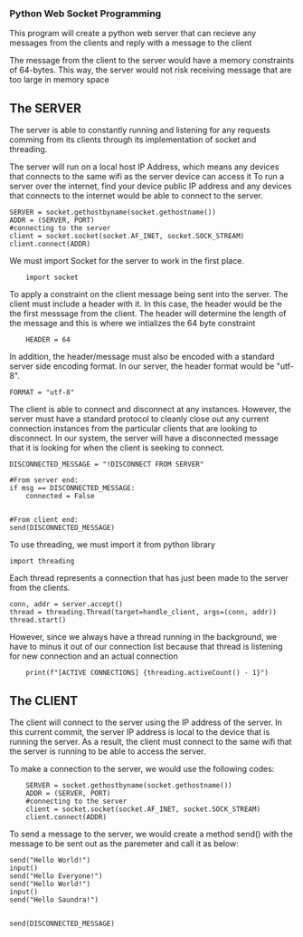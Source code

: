 ### Python Web Socket Programming

This program will create a python web server that can recieve any messages from the clients and reply with a message to the client

The message from the client to the server would have a memory constraints of 64-bytes. This way, the server would not risk receiving message that are too large in memory space 

## The SERVER

The server is able to constantly running and listening for any requests comming from its clients through its implementation of socket and threading. 

The server will run on a local host IP Address, which means any devices that connects to the same wifi as the server device can access it
To run a server over the internet, find your device public IP address and any devices that connects to the internet would be able to connect to the server.

```
SERVER = socket.gethostbyname(socket.gethostname())
ADDR = (SERVER, PORT)
#connecting to the server
client = socket.socket(socket.AF_INET, socket.SOCK_STREAM)
client.connect(ADDR)
```

We must import Socket for the server to work in the first place.

```
    import socket

```

To apply a constraint on the client message being sent into the server. The client must include a header with it. In this case, the header would be the the first messsage from the client. The header will determine the length of the message and this is where we intializes the 64 byte constraint

```
    HEADER = 64
```

In addition, the header/message must also be encoded with a standard server side encoding format. In our server, the header format would be "utf-8".

```
FORMAT = "utf-8"
```

The client is able to connect and disconnect at any instances. However, the server must have a standard protocol to cleanly close out any current connection instances from the particular clients that are looking to disconnect. In our system, the server will have a disconnected message that it is looking for when the client is seeking to connect.

```
DISCONNECTED_MESSAGE = "!DISCONNECT FROM SERVER"

#From server end: 
if msg == DISCONNECTED_MESSAGE:
    connected = False


#From client end: 
send(DISCONNECTED_MESSAGE)
```

To use threading, we must import it from python library

```
import threading
```
Each thread represents a connection that has just been made to the server from the clients. 

```
conn, addr = server.accept()
thread = threading.Thread(target=handle_client, args=(conn, addr))
thread.start()
```

However, since we always have a thread running in the background, we have to minus it out of our connection list because that thread is listening for new connection and an actual connection
```
    print(f"[ACTIVE CONNECTIONS] {threading.activeCount() - 1}")
```


## The CLIENT

The client will connect to the server using the IP address of the server. In this current commit, the server IP address is local to the device that is running the server. As a result, the client must connect to the same wifi that the server is running to be able to access the server. 

To make a connection to the server, we would use the following codes:  

```
    SERVER = socket.gethostbyname(socket.gethostname())
    ADDR = (SERVER, PORT)
    #connecting to the server
    client = socket.socket(socket.AF_INET, socket.SOCK_STREAM)
    client.connect(ADDR)
```

To send a message to the server, we would create a method send() with the message to be sent out as the paremeter and call it as below:

```
send("Hello World!")
input()
send("Hello Everyone!")
send("Hello World!")
input()
send("Hello Saundra!")


send(DISCONNECTED_MESSAGE)

```
